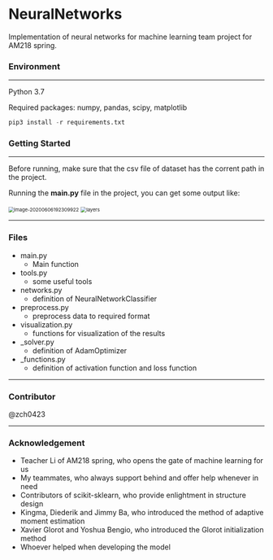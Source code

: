 # NeuralNetworks

Implementation of neural networks for machine learning team project for AM218 spring.

### Environment

---

Python 3.7

Required packages: numpy, pandas, scipy, matplotlib

```python
pip3 install -r requirements.txt
```

### Getting Started

---

Before running, make sure that the csv file of dataset has the corrent path in the project.

Running the **main.py** file in the project, you can get some output like:

<img src="/Users/zch/Desktop/courses/AM218-机器学习/NeuralNetworks/readme_img/image-20200606192309922.png" alt="image-20200606192309922" style="zoom:67%;" />

<img src="/Users/zch/Desktop/courses/AM218-机器学习/NeuralNetworks/readme_img/layers.png" alt="layers" style="zoom:67%;" />

---

### Files

- main.py
    - Main function
- tools.py
    - some useful tools
- networks.py
    - definition of NeuralNetworkClassifier
- preprocess.py
    - preprocess data to required format
- visualization.py
    - functions for visualization of the results
- _solver.py
    - definition of AdamOptimizer
- _functions.py
    - definition of activation function and loss function

---

### Contributor

@zch0423

---

### **Acknowledgement**

- Teacher Li of AM218 spring, who opens the gate of machine learning for us
- My teammates, who always support behind and offer help whenever in need
- Contributors of scikit-sklearn, who provide enlightment in structure design
- Kingma, Diederik and Jimmy Ba, who introduced the method of adaptive  moment estimation
- Xavier Glorot and Yoshua Bengio, who introduced the Glorot initialization method
- Whoever helped when developing the model

